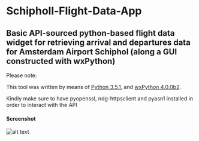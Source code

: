 # Schipholl-Flight-Data-App

## Basic API-sourced python-based flight data widget for retrieving arrival and departures data for Amsterdam Airport Schiphol (along a GUI constructed with wxPython)

Please note:

This tool was written by means of [Python 3.5.1](https://www.python.org/downloads/release/python-351/), and [wxPython 4.0.0b2](https://www.wxpython.org/pages/downloads/).

Kindly make sure to have pyopenssl, ndg-httpsclient and pyasn1 installed in order to interact with the API

#### Screenshot
![alt text](https://raw.githubusercontent.com/Weesper1985/Amsterdam-Airport-Schiphol-Flight-Data-App/master/screen.png)
